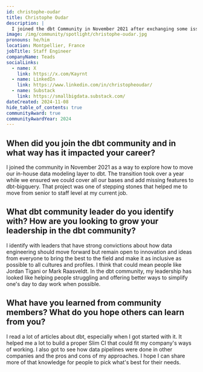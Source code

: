 ```yaml
---
id: christophe-oudar
title: Christophe Oudar
description: |
  I joined the dbt Community in November 2021 after exchanging some issues in Github. I currently work as a staff engineer at a scaleup in the ad tech industry called Teads, which I joined 11 years ago as a new grad. I've been using dbt Core on BigQuery since then. I write about data engineering both on <a target="_blank" rel="noopener noreferrer" href="https://medium.com/@kayrnt">Medium</a> and <a target="_blank" rel="noopener noreferrer" href="https://smallbigdata.substack.com/">Substack</a>. I contribute on <a target="_blank" rel="noopener noreferrer" href="https://github.com/dbt-labs/dbt-bigquery/">dbt-bigquery</a>. I wrote an article that was then featured on the Developer Blog called <a target="_blank" rel="noopener noreferrer" href="https://docs.getdbt.com/blog/bigquery-ingestion-time-partitioning-and-partition-copy-with-dbt.">BigQuery ingestion-time partitioning and partition copy with dbt</a>.
image: /img/community/spotlight/christophe-oudar.jpg
pronouns: he/him
location: Montpellier, France
jobTitle: Staff Engineer
companyName: Teads
socialLinks:
  - name: X
    link: https://x.com/Kayrnt
  - name: LinkedIn
    link: https://www.linkedin.com/in/christopheoudar/
  - name: Substack
    link: https://smallbigdata.substack.com/
dateCreated: 2024-11-08
hide_table_of_contents: true
communityAward: true
communityAwardYear: 2024
---
```


## When did you join the dbt community and in what way has it impacted your career?

I joined the community in November 2021 as a way to explore how to move our in-house data modeling layer to dbt. The transition took over a year while we ensured we could cover all our bases and add missing features to dbt-bigquery. That project was one of stepping stones that helped me to move from senior to staff level at my current job.

## What dbt community leader do you identify with? How are you looking to grow your leadership in the dbt community?

I identify with leaders that have strong convictions about how data engineering should move forward but remain open to innovation and ideas from everyone to bring the best to the field and make it as inclusive as possible to all cultures and profiles. I think that could mean people like Jordan Tigani or Mark Raasveldt. In the dbt community, my leadership has looked like helping people struggling and offering better ways to simplify one's day to day work when possible.

## What have you learned from community members? What do you hope others can learn from you?

I read a lot of articles about dbt, especially when I got started with it. It helped me a lot to build a proper Slim CI that could fit my company's ways of working. I also got to see how data pipelines were done in other companies and the pros and cons of my approaches. I hope I can share more of that knowledge for people to pick what's best for their needs.
​
